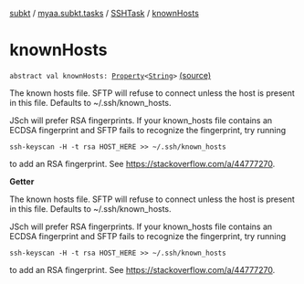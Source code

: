[subkt](../../index.md) / [myaa.subkt.tasks](../index.md) / [SSHTask](index.md) / [knownHosts](./known-hosts.md)

# knownHosts

`abstract val knownHosts: `[`Property`](https://docs.gradle.org/current/javadoc/org/gradle/api/provider/Property.html)`<`[`String`](https://kotlinlang.org/api/latest/jvm/stdlib/kotlin/-string/index.html)`>` [(source)](https://github.com/Myaamori/SubKt/blob/0.1.4/src/main/kotlin/myaa/subkt/tasks/tasks.kt#L1902)

The known hosts file. SFTP will refuse to connect unless the host is
present in this file.
Defaults to ~/.ssh/known_hosts.

JSch will prefer RSA fingerprints. If your known_hosts file contains
an ECDSA fingerprint and SFTP fails to recognize the fingerprint,
try running

```
ssh-keyscan -H -t rsa HOST_HERE >> ~/.ssh/known_hosts
```

to add an RSA fingerprint. See https://stackoverflow.com/a/44777270.

**Getter**

The known hosts file. SFTP will refuse to connect unless the host is
present in this file.
Defaults to ~/.ssh/known_hosts.

JSch will prefer RSA fingerprints. If your known_hosts file contains
an ECDSA fingerprint and SFTP fails to recognize the fingerprint,
try running

```
ssh-keyscan -H -t rsa HOST_HERE >> ~/.ssh/known_hosts
```

to add an RSA fingerprint. See https://stackoverflow.com/a/44777270.

